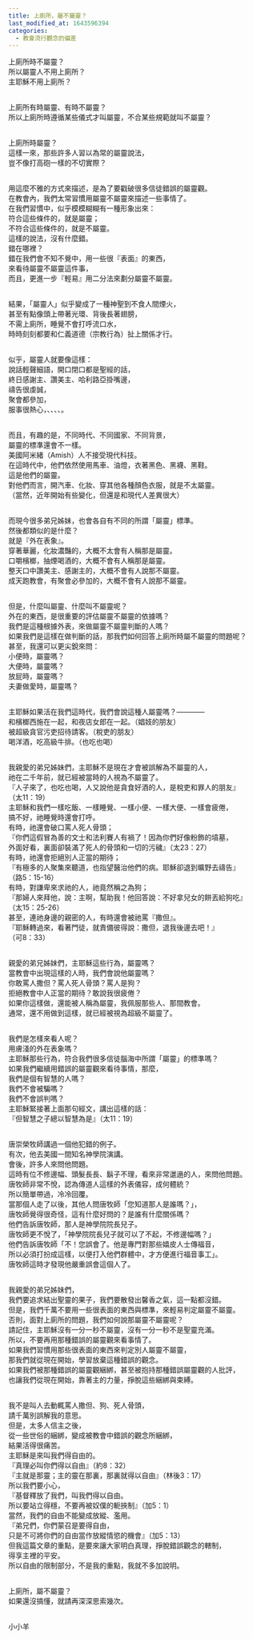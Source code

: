 ```yaml
---
title: 上廁所，屬不屬靈？
last_modified_at: 1643596394
categories:
  - 教會流行觀念的偏差
---
```


<p>上廁所時不屬靈？<br>
所以屬靈人不用上廁所？<br>
主耶穌不用上廁所？</p>

<p><br>
上廁所有時屬靈、有時不屬靈？<br>
所以上廁所時遵循某些儀式才叫屬靈，不合某些規範就叫不屬靈？</p>

<p><br>
上廁所時屬靈？<br>
這樣一來，那些許多人習以為常的屬靈說法，<br>
豈不像打高砲一樣的不切實際？</p>

<p><br>
用這麼不雅的方式來描述，是為了要戳破很多信徒錯誤的屬靈觀。<br>
在教會內，我們太常習慣用屬靈不屬靈來描述一些事情了。<br>
在我們習慣中，似乎模模糊糊有一種形象出來：<br>
符合這些條件的，就是屬靈；<br>
不符合這些條件的，就是不屬靈。<br>
這樣的說法，沒有什麼錯。<br>
錯在哪裡？<br>
錯在我們會不知不覺中，用一些很『表面』的東西，<br>
來看待屬靈不屬靈這件事，<br>
而且，更進一步『輕易』用二分法來劃分屬靈不屬靈。</p>

<p><br>
結果，「屬靈人」似乎變成了一種神聖到不食人間煙火，<br>
甚至有點像頭上帶著光環、背後長著翅膀，<br>
不需上廁所，睡覺不會打呼流口水，<br>
時時刻刻都要和仁義道德（宗教行為）扯上關係才行。</p>

<p><br>
似乎，屬靈人就要像這樣：<br>
說話輕聲細語，開口閉口都是聖經的話，<br>
終日感謝主、讚美主、哈利路亞掛嘴邊，<br>
禱告很虔誠，<br>
聚會都參加，<br>
服事很熱心，、、、、。</p>

<p><br>
而且，有趣的是，不同時代、不同國家、不同背景，<br>
屬靈的標準還會不一樣。<br>
美國阿米緒（Amish）人不接受現代科技。<br>
在這時代中，他們依然使用馬車、油燈，衣著黑色、黑襪、黑鞋。<br>
這是他們的屬靈。<br>
對他們而言，開汽車、化妝、穿其他各種顏色衣服，就是不太屬靈。<br>
（當然，近年開始有些變化，但還是和現代人差異很大）</p>

<p><br>
而現今很多弟兄姊妹，也會各自有不同的所謂「屬靈」標準。<br>
然後都類似的是什麼？<br>
就是『外在表象』。<br>
穿著華麗，化妝濃豔的，大概不太會有人稱那是屬靈。<br>
口嚼檳榔，抽煙喝酒的，大概不會有人稱那是屬靈。<br>
整天口中讚美主、感謝主的，大概不會有人說那不屬靈。<br>
成天跑教會，有聚會必參加的，大概不會有人說那不屬靈。</p>

<p><br>
但是，什麼叫屬靈、什麼叫不屬靈呢？<br>
外在的東西，是很重要的評估屬靈不屬靈的依據嗎？<br>
我們是這種根據外表，來做屬靈不屬靈判斷的人嗎？<br>
如果我們是這樣在做判斷的話，那我們如何回答上廁所時屬不屬靈的問題呢？<br>
甚至，我還可以更尖銳來問：<br>
小便時，屬靈嗎？<br>
大便時，屬靈嗎？<br>
放屁時，屬靈嗎？<br>
夫妻做愛時，屬靈嗎？</p>

<p><br>
主耶穌如果活在我們這時代，我們會說這種人屬靈嗎？————<br>
和檳榔西施在一起，和夜店女郎在一起。（娼妓的朋友）<br>
被超級貪官污吏招待請客。（稅吏的朋友）<br>
喝洋酒，吃高級牛排。（也吃也喝）</p>

<p><br>
我親愛的弟兄姊妹們，主耶穌不是現在才會被誤解為不屬靈的人，<br>
祂在二千年前，就已經被當時的人視為不屬靈了。<br>
『人子來了，也吃也喝，人又說他是貪食好酒的人，是稅吏和罪人的朋友』<br>
（太11：19）<br>
主耶穌和我們一樣吃飯、一樣睡覺、一樣小便、一樣大便、一樣會疲倦，<br>
搞不好，祂睡覺時還會打呼。<br>
有時，祂還會破口罵人死人骨頭；<br>
『你們這假冒為善的文士和法利賽人有禍了！因為你們好像粉飾的墳墓，<br>
外面好看，裏面卻裝滿了死人的骨頭和一切的污穢』（太23：27）<br>
有時，祂還會拒絕別人正當的期待；<br>
『有極多的人聚集來聽道，也指望醫治他們的病。耶穌卻退到曠野去禱告』<br>
（路5：15-16）<br>
有時，對謙卑來求祂的人，祂竟然稱之為狗；<br>
『那婦人來拜他，說：主啊，幫助我！他回答說：不好拿兒女的餅丟給狗吃』<br>
（太15：25-26）<br>
甚至，連祂身邊的親密的人，有時還會被祂罵『撒但』。<br>
『耶穌轉過來，看著門徒，就責備彼得說：撒但，退我後邊去吧！』<br>
（可8：33）</p>

<p><br>
親愛的弟兄姊妹們，主耶穌這些行為，屬靈嗎？<br>
當教會中出現這樣的人時，我們會說他屬靈嗎？<br>
你敢罵人撒但？罵人死人骨頭？罵人是狗？<br>
拒絕教會中人正當的期待？敢說我很疲倦？<br>
如果你這樣做，還能被人稱為屬靈，我佩服那些人、那間教會。<br>
通常，還不用做到這樣，就已經被視為超級不屬靈了。</p>

<p><br>
我們是怎樣來看人呢？<br>
用膚淺的外在表象嗎？<br>
主耶穌那些行為，符合我們很多信徒腦海中所謂「屬靈」的標準嗎？<br>
如果我們繼續用錯誤的屬靈觀來看待事情，那麼，<br>
我們是個有智慧的人嗎？<br>
我們不會被騙嗎？<br>
我們不會誤判嗎？<br>
主耶穌緊接著上面那句經文，講出這樣的話：<br>
『但智慧之子總以智慧為是』（太11：19）</p>

<p><br>
唐崇榮牧師講過一個他犯錯的例子。<br>
有次，他去美國一間知名神學院演講。<br>
會後，許多人來問他問題。<br>
這時有位不修邊幅、頭髮長長、鬍子不理，看來非常邋遢的人，來問他問題。<br>
唐牧師非常不悅，認為傳道人這樣的外表儀容，成何體統？<br>
所以簡單帶過，冷冷回覆。<br>
當那個人走了以後，其他人問唐牧師「您知道那人是誰嗎？」，<br>
唐牧師覺得很奇怪，這有什麼好問的？是誰有什麼關係嗎？<br>
他們告訴唐牧師，那人是神學院院長兒子。<br>
唐牧師更不悅了，「神學院院長兒子就可以了不起，不修邊幅嗎？」<br>
他們告訴唐牧師「不！您誤會了。他是專門對那些嬉皮人士傳福音，<br>
所以必須打扮成這樣，以便打入他們群體中，才方便進行福音事工」。<br>
唐牧師這時才發現他嚴重誤會這個人了。</p>

<p><br>
我親愛的弟兄姊妹們，<br>
我們要追求結出聖靈的果子，我們要散發出馨香之氣，這一點都沒錯。<br>
但是，我們千萬不要用一些很表面的東西與標準，來輕易判定屬靈不屬靈。<br>
否則，面對上廁所的問題，我們如何說那屬靈不屬靈呢？<br>
請記住，主耶穌沒有一分一秒不屬靈，沒有一分一秒不是聖靈充滿。<br>
所以，不要再用那種錯誤的屬靈觀來看事情了。<br>
如果我們習慣用那些很表面的東西來判定別人屬靈不屬靈，<br>
那我們就從現在開始，學習放棄這種錯誤的觀念。<br>
如果我們被那種錯誤的屬靈觀綑綁，甚至被抱持那種錯誤屬靈觀的人批評，<br>
也讓我們從現在開始，靠著主的力量，掙脫這些綑綁與束縛。</p>

<p><br>
我不是叫人去動輒罵人撒但、狗、死人骨頭，<br>
請千萬別誤解我的意思。<br>
但是，太多人信主之後，<br>
從一些世俗的綑綁，變成被教會中錯誤的觀念所綑綁，<br>
結果活得很痛苦。<br>
主耶穌是來叫我們得自由的。<br>
『真理必叫你們得以自由』（約8：32）<br>
『主就是那靈；主的靈在那裏，那裏就得以自由』（林後3：17）<br>
所以我們要小心，<br>
『基督釋放了我們，叫我們得以自由。<br>
所以要站立得穩，不要再被奴僕的軛挾制』（加5：1）<br>
當然，我們的自由不能變成放縱、濫用。<br>
『弟兄們，你們蒙召是要得自由，<br>
只是不可將你們的自由當作放縱情慾的機會』（加5：13）<br>
但我這篇文章的重點，是要來讓大家明白真理，掙脫錯誤觀念的轄制，<br>
得享主裡的平安。<br>
所以自由的限制部分，不是我的重點，我就不多加說明。</p>

<p><br>
上廁所，屬不屬靈？<br>
如果還沒搞懂，就請再深深思索幾次。</p>

<p><br>
小小羊</p>

